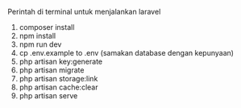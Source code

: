 Perintah di terminal untuk menjalankan laravel

1. composer install
2. npm install
3. npm run dev
4. cp .env.example to .env (samakan database dengan kepunyaan)
4. php artisan key:generate
5. php artisan migrate
6. php artisan storage:link
7. php artisan cache:clear
8. php artisan serve